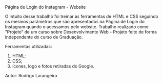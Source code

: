 Página de Login do Instagram - Website

O intuito desse trabalho foi treinar as ferramentas de HTML e CSS seguindo os mesmos parâmetros que são apresentados
na Página de Login do Instagram quando o acessamos pelo website. Trabalho realizado como "Projeto" de um curso sobre 
Desenvolvimento Web - Projeto feito de forma independente do curso de Graduação.

Ferramentas utilizadas:
1. HTML;
2. CSS;
3. ícones, logo e fotos retiradas do Google.


Autor: Rodrigo Larangeira
